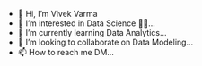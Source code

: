 - 👋 Hi, I’m Vivek Varma 
- 👀 I’m interested in Data Science 🔭🧪...
- 🌱 I’m currently learning Data Analytics...
- 💞️ I’m looking to collaborate on Data Modeling...
- 📫 How to reach me DM...

<!---
vivekvrm427/vivekvrm427 is a ✨ special ✨ repository because its `README.md` (this file) appears on your GitHub profile.
You can click the Preview link to take a look at your changes.
--->
